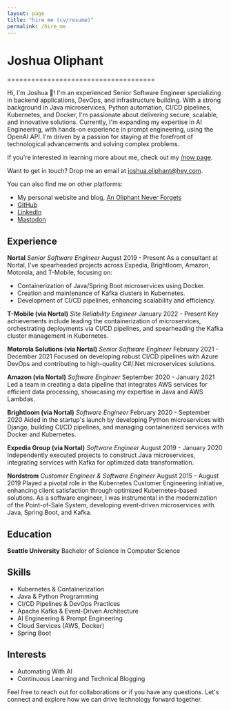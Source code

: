```yaml
---
layout: page
title: "hire me (cv/resume)"
permalink: /hire_me
---
```

# Joshua Oliphant
=====================================

Hi, I'm Joshua 👋! I'm an experienced Senior Software Engineer specializing in backend applications, DevOps, and infrastructure building. With a strong background in Java microservices, Python automation, CI/CD pipelines, Kubernetes, and Docker, I'm passionate about delivering secure, scalable, and innovative solutions. Currently, I'm expanding my expertise in AI Engineering, with hands-on experience in prompt engineering, using the OpenAI API. I'm driven by a passion for staying at the forefront of technological advancements and solving complex problems.

If you're interested in learning more about me, check out my [/now page](https://joshuaoliphant.github.io/An-Oliphant-Never-Forgets/now).

Want to get in touch? Drop me an email at [joshua.oliphant@hey.com](mailto:joshua.oliphant@hey.com).

You can also find me on other platforms:

- My personal website and blog, [An Oliphant Never Forgets](https://joshuaoliphant.github.io/An-Oliphant-Never-Forgets/)
- [GitHub](https://github.com/joshuaoliphant)
- [LinkedIn](https://linkedin.com/in/joshuaoliphant)
- [Mastodon](https://techhub.social/@oliphant)

**Experience**
---------------

**Nortal**
*Senior Software Engineer*
August 2019 - Present
As a consultant at Nortal, I've spearheaded projects across Expedia, Brightloom, Amazon, Motorola, and T-Mobile, focusing on:
- Containerization of Java/Spring Boot microservices using Docker.
- Creation and maintenance of Kafka clusters in Kubernetes.
- Development of CI/CD pipelines, enhancing scalability and efficiency.

**T-Mobile (via Nortal)**
*Site Reliability Engineer*
January 2022 - Present
Key achievements include leading the containerization of microservices, orchestrating deployments via CI/CD pipelines, and spearheading the Kafka cluster management in Kubernetes.

**Motorola Solutions (via Nortal)**
*Senior Software Engineer*
February 2021 - December 2021
Focused on developing robust CI/CD pipelines with Azure DevOps and contributing to high-quality C#/.Net microservices solutions.

**Amazon (via Nortal)**
*Software Engineer*
September 2020 - January 2021
Led a team in creating a data pipeline that integrates AWS services for efficient data processing, showcasing my expertise in Java and AWS Lambdas.

**Brightloom (via Nortal)**
*Software Engineer*
February 2020 - September 2020
Aided in the startup's launch by developing Python microservices with Django, building CI/CD pipelines, and managing containerized services with Docker and Kubernetes.

**Expedia Group (via Nortal)**
*Software Engineer*
August 2019 - January 2020
Independently executed projects to construct Java microservices, integrating services with Kafka for optimized data transformation.

**Nordstrom**
*Customer Engineer & Software Engineer*
August 2015 - August 2019
Played a pivotal role in the Kubernetes Customer Engineering initiative, enhancing client satisfaction through optimized Kubernetes-based solutions. As a software engineer, I was instrumental in the modernization of the Point-of-Sale System, developing event-driven microservices with Java, Spring Boot, and Kafka.

**Education**
-------------

**Seattle University**
Bachelor of Science in Computer Science

**Skills**
----------

- Kubernetes & Containerization
- Java & Python Programming
- CI/CD Pipelines & DevOps Practices
- Apache Kafka & Event-Driven Architecture
- AI Engineering & Prompt Engineering
- Cloud Services (AWS, Docker)
- Spring Boot

**Interests**
-------------

- Automating With AI
- Continuous Learning and Technical Blogging

Feel free to reach out for collaborations or if you have any questions. Let's connect and explore how we can drive technology forward together.
